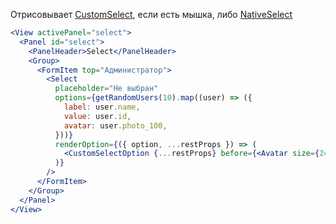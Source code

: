Отрисовывает [CustomSelect](#!/CustomSelect), если есть мышка, либо [NativeSelect](#!/NativeSelect)

```jsx
<View activePanel="select">
  <Panel id="select">
    <PanelHeader>Select</PanelHeader>
    <Group>
      <FormItem top="Администратор">
        <Select
          placeholder="Не выбран"
          options={getRandomUsers(10).map((user) => ({
            label: user.name,
            value: user.id,
            avatar: user.photo_100,
          }))}
          renderOption={({ option, ...restProps }) => (
            <CustomSelectOption {...restProps} before={<Avatar size={24} src={option.avatar} />} />
          )}
        />
      </FormItem>
    </Group>
  </Panel>
</View>
```
